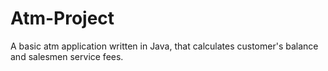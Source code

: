 # Atm-Project
A basic atm application written in Java, that calculates customer's balance and salesmen service fees.
